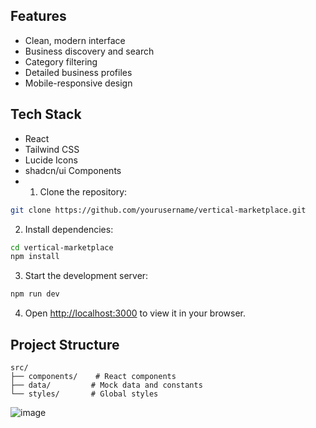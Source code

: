 ## Features

- Clean, modern interface
- Business discovery and search
- Category filtering
- Detailed business profiles
- Mobile-responsive design

## Tech Stack

- React
- Tailwind CSS
- Lucide Icons
- shadcn/ui Components
- 1. Clone the repository:
```bash
git clone https://github.com/yourusername/vertical-marketplace.git
```

2. Install dependencies:
```bash
cd vertical-marketplace
npm install
```

3. Start the development server:
```bash
npm run dev
```

4. Open [http://localhost:3000](http://localhost:3000) to view it in your browser.

## Project Structure

```
src/
├── components/    # React components
├── data/         # Mock data and constants
└── styles/       # Global styles
```
![image](https://github.com/user-attachments/assets/ae00c10e-1ecd-46ce-a5ac-660bda864af1)
